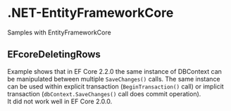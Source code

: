 # .NET-EntityFrameworkCore
Samples with EntityFrameworkCore

## EFcoreDeletingRows
Example shows that in EF Core 2.2.0 the same instance of DBContext can be manipulated between multiple ```SaveChanges()``` calls.
The same instance can be used within explicit transaction (```BeginTransaction()``` call) or implicit transaction (```dbContext.SaveChanges()``` call does commit operation).   
It did not work well in EF Core 2.0.0.
